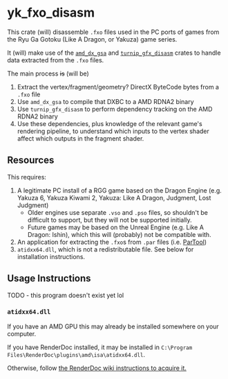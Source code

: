 # yk_fxo_disasm

This crate (will) disassemble `.fxo` files used in the PC ports of games from the Ryu Ga Gotoku (Like A Dragon, or Yakuza) game series.

It (will) make use of the [`amd_dx_gsa`](https://github.com/theturboturnip/amd_dx_gsa) and [`turnip_gfx_disasm`](https://github.com/theturboturnip/turnip_gfx_disasm) crates to handle data extracted from the `.fxo` files.

The main process ~~is~~ (will be)
1. Extract the vertex/fragment/geometry? DirectX ByteCode bytes from a `.fxo` file
2. Use `amd_dx_gsa` to compile that DXBC to a AMD RDNA2 binary
3. Use `turnip_gfx_disasm` to perform dependency tracking on the AMD RDNA2 binary
4. Use these dependencies, plus knowledge of the relevant game's rendering pipeline, to understand which inputs to the vertex shader affect which outputs in the fragment shader.

## Resources

This requires:
1. A legitimate PC install of a RGG game based on the Dragon Engine (e.g. Yakuza 6, Yakuza Kiwami 2, Yakuza: Like A Dragon, Judgment, Lost Judgment)
   - Older engines use separate `.vso` and `.pso` files, so shouldn't be difficult to support, but they will not be supported initially.
   - Future games may be based on the Unreal Engine (e.g. Like A Dragon: Ishin), which this will (probably) not be compatible with.
2. An application for extracting the `.fxo`s from `.par` files (i.e. [ParTool](https://github.com/Kaplas80/ParManager))
3. `atidxx64.dll`, which is not a redistributable file. See below for installation instructions.

## Usage Instructions

TODO - this program doesn't exist yet lol

### `atidxx64.dll`
If you have an AMD GPU this may already be installed somewhere on your computer.

If you have RenderDoc installed, it may be installed in `C:\Program Files\RenderDoc\plugins\amd\isa\atidxx64.dll`.

Otherwise, follow [the RenderDoc wiki instructions to acquire it.](https://github.com/baldurk/renderdoc/wiki/GCN-ISA#d3d11-and-d3d12-disassembly-with-amd-driver)
